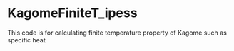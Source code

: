 # KagomeFiniteT_ipess

This code is for calculating finite temperature property of Kagome such as specific heat

